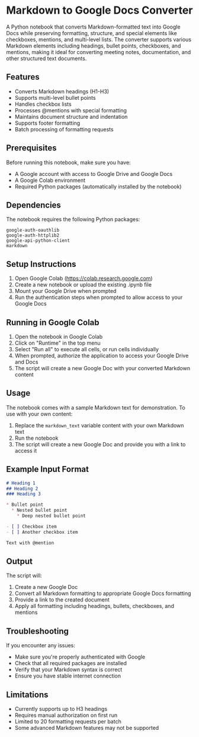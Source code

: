 # Markdown to Google Docs Converter

A Python notebook that converts Markdown-formatted text into Google Docs while preserving formatting, structure, and special elements like checkboxes, mentions, and multi-level lists. The converter supports various Markdown elements including headings, bullet points, checkboxes, and mentions, making it ideal for converting meeting notes, documentation, and other structured text documents.

## Features

- Converts Markdown headings (H1-H3)
- Supports multi-level bullet points
- Handles checkbox lists
- Processes @mentions with special formatting
- Maintains document structure and indentation
- Supports footer formatting
- Batch processing of formatting requests

## Prerequisites

Before running this notebook, make sure you have:

- A Google account with access to Google Drive and Google Docs
- A Google Colab environment
- Required Python packages (automatically installed by the notebook)

## Dependencies

The notebook requires the following Python packages:
```
google-auth-oauthlib
google-auth-httplib2
google-api-python-client
markdown
```

## Setup Instructions

1. Open Google Colab (https://colab.research.google.com)
2. Create a new notebook or upload the existing .ipynb file
3. Mount your Google Drive when prompted
4. Run the authentication steps when prompted to allow access to your Google Docs

## Running in Google Colab

1. Open the notebook in Google Colab
2. Click on "Runtime" in the top menu
3. Select "Run all" to execute all cells, or run cells individually
4. When prompted, authorize the application to access your Google Drive and Docs
5. The script will create a new Google Doc with your converted Markdown content

## Usage

The notebook comes with a sample Markdown text for demonstration. To use with your own content:

1. Replace the `markdown_text` variable content with your own Markdown text
2. Run the notebook
3. The script will create a new Google Doc and provide you with a link to access it

## Example Input Format

```markdown
# Heading 1
## Heading 2
### Heading 3

* Bullet point
  * Nested bullet point
    * Deep nested bullet point

- [ ] Checkbox item
- [ ] Another checkbox item

Text with @mention
```

## Output

The script will:
1. Create a new Google Doc
2. Convert all Markdown formatting to appropriate Google Docs formatting
3. Provide a link to the created document
4. Apply all formatting including headings, bullets, checkboxes, and mentions

## Troubleshooting

If you encounter any issues:
- Make sure you're properly authenticated with Google
- Check that all required packages are installed
- Verify that your Markdown syntax is correct
- Ensure you have stable internet connection

## Limitations

- Currently supports up to H3 headings
- Requires manual authorization on first run
- Limited to 20 formatting requests per batch
- Some advanced Markdown features may not be supported